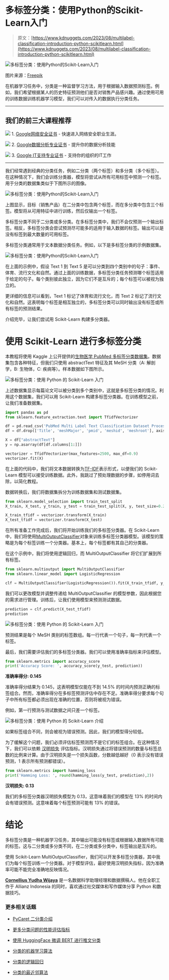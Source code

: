 # 多标签分类：使用Python的Scikit-Learn入门

> 原文：[https://www.kdnuggets.com/2023/08/multilabel-classification-introduction-python-scikitlearn.html](https://www.kdnuggets.com/2023/08/multilabel-classification-introduction-python-scikitlearn.html)

![多标签分类：使用Python的Scikit-Learn入门](../Images/96a1064954da1a1b80998bc73e31769f.png)

图片来源：[Freepik](https://www.freepik.com/free-photo/top-view-hands-pizza-chart_25629308.htm#query=classification&position=4&from_view=search&track=sph)

在机器学习任务中，分类是一种监督学习方法，用于根据输入数据预测标签。例如，我们希望根据某人的历史特征预测他们是否对销售产品感兴趣。通过使用可用的训练数据训练机器学习模型，我们可以对传入的数据执行分类任务。

* * *

## 我们的前三大课程推荐

![](../Images/0244c01ba9267c002ef39d4907e0b8fb.png) 1\. [Google网络安全证书](https://www.kdnuggets.com/google-cybersecurity) - 快速进入网络安全职业生涯。

![](../Images/e225c49c3c91745821c8c0368bf04711.png) 2\. [Google数据分析专业证书](https://www.kdnuggets.com/google-data-analytics) - 提升你的数据分析技能

![](../Images/0244c01ba9267c002ef39d4907e0b8fb.png) 3\. [Google IT支持专业证书](https://www.kdnuggets.com/google-itsupport) - 支持你的组织的IT工作

* * *

我们经常遇到经典的分类任务，例如二分类（两个标签）和多分类（多个标签）。在这种情况下，我们会训练分类器，模型将尝试从所有可用标签中预测一个标签。用于分类的数据集类似于下图所示的图像。

![多标签分类：使用Python的Scikit-Learn入门](../Images/c375c1b308daf4be103de5d6e6e56ce4.png)

上图显示，目标（销售产品）在二分类中包含两个标签，而在多分类中包含三个标签。模型将从可用特征中进行训练，然后仅输出一个标签。

多标签分类不同于二分类或多分类。在多标签分类中，我们不会仅预测一个输出标签。相反，多标签分类会尝试预测尽可能多的适用于输入数据的标签。输出可以是没有标签到最大数量的可用标签。

多标签分类通常用于文本数据分类任务。例如，以下是多标签分类的示例数据集。

![多标签分类：使用Python的Scikit-Learn入门](../Images/40df6531842b30b3fd218f6b024478f1.png)

在上面的示例中，假设 Text 1 到 Text 5 是可以分类到四个类别中的句子：事件、体育、流行文化和自然。通过上面的训练数据，多标签分类任务预测哪个标签适用于给定的句子。每个类别彼此独立，因为它们不是互斥的；每个标签可以被视为独立的。

更详细的信息可以看到，Text 1 标记了体育和流行文化，而 Text 2 标记了流行文化和自然。这表明每个标签是相互独立的，多标签分类可以同时输出没有标签或所有标签的预测结果。

介绍完毕，让我们尝试用 Scikit-Learn 构建多分类器。

# 使用 Scikit-Learn 进行多标签分类

本教程将使用 Kaggle 上公开提供的[生物医学 PubMed 多标签分类数据集](https://www.kaggle.com/datasets/owaiskhan9654/pubmed-multilabel-text-classification)。数据集包含各种特征，但我们只使用 abstractText 特征及其 MeSH 分类（A: 解剖学，B: 生物体，C: 疾病等）。样本数据如下图所示。

![多标签分类：使用 Python 的 Scikit-Learn 入门](../Images/9c94ed15c2c5b6948270793e134ae05e.png)

上述数据集显示每篇论文可以被分类到多个类别中，这就是多标签分类的情况。利用这个数据集，我们可以用 Scikit-Learn 构建多标签分类器。在训练模型之前，让我们准备数据集。

```py
import pandas as pd
from sklearn.feature_extraction.text import TfidfVectorizer

df = pd.read_csv('PubMed Multi Label Text Classification Dataset Processed.csv')
df = df.drop(['Title', 'meshMajor', 'pmid', 'meshid', 'meshroot'], axis =1)

X = df["abstractText"]
y = np.asarray(df[df.columns[1:]])

vectorizer = TfidfVectorizer(max_features=2500, max_df=0.9)
vectorizer.fit(X)
```

在上面的代码中，我们将文本数据转换为[TF-IDF](https://en.wikipedia.org/wiki/Tf%E2%80%93idf)表示形式，以便我们的 Scikit-Learn 模型可以接受训练数据。此外，我跳过了预处理数据的步骤，如停用词去除，以简化教程。

数据转换后，我们将数据集拆分为训练数据集和测试数据集。

```py
from sklearn.model_selection import train_test_split
X_train, X_test, y_train, y_test = train_test_split(X, y, test_size=0.2, random_state=101)

X_train_tfidf = vectorizer.transform(X_train)
X_test_tfidf = vectorizer.transform(X_test)
```

在所有准备工作完成后，我们将开始训练我们的多标签分类器。在 Scikit-Learn 中，我们将使用[MultiOutputClassifier](https://scikit-learn.org/stable/modules/generated/sklearn.multioutput.MultiOutputClassifier.html#sklearn.multioutput.MultiOutputClassifier)对象来训练多标签分类器模型。该模型的策略是为每个标签训练一个分类器。基本上，每个标签都有其自己的分类器。

在这个示例中，我们将使用逻辑回归，而 MultiOutputClassifier 将它们扩展到所有标签。

```py
from sklearn.multioutput import MultiOutputClassifier
from sklearn.linear_model import LogisticRegression

clf = MultiOutputClassifier(LogisticRegression()).fit(X_train_tfidf, y_train)
```

我们可以更改模型并调整传递给 MultiOutputClassifier 的模型参数，因此根据您的需求进行管理。训练后，让我们使用模型来预测测试数据。

```py
prediction = clf.predict(X_test_tfidf)
prediction
```

![多标签分类：使用 Python 的 Scikit-Learn 入门](../Images/d5cb897316d184b7a9f5334c0ab443f4.png)

预测结果是每个 MeSH 类别的标签数组。每一行代表一个句子，每一列代表一个标签。

最后，我们需要评估我们的多标签分类器。我们可以使用准确率指标来评估模型。

```py
from sklearn.metrics import accuracy_score
print('Accuracy Score: ', accuracy_score(y_test, prediction))
```

**准确率得分: 0.145**

准确率得分结果为 0.145，这表明模型仅能在不到 14.5% 的时间内预测正确的标签组合。然而，准确率得分在多标签预测评估中存在不足。准确率得分要求每个句子中所有标签都必须出现在准确的位置，否则将被视为错误。

例如，第一行预测与测试数据之间只差一个标签。

![多标签分类：使用 Python 的 Scikit-Learn 介绍](../Images/d6fbf4ac7e26065465af5a4a5c998f02.png)

如果标签组合不同，则会被视为错误预测。因此，我们的模型得分较低。

为了缓解这个问题，我们必须评估标签预测而不是它们的标签组合。在这种情况下，我们可以依赖 [汉明损失](https://en.wikipedia.org/wiki/Multi-label_classification) 评估指标。汉明损失通过将错误预测的数量与标签总数的比例来计算。由于汉明损失是一个损失函数，分数越低越好（0 表示没有错误预测，1 表示所有预测都错误）。

```py
from sklearn.metrics import hamming_loss
print('Hamming Loss: ', round(hamming_loss(y_test, prediction),2))
```

**汉明损失: 0.13**

我们的多标签分类器汉明损失模型为 0.13，这意味着我们的模型在 13% 的时间内会有错误预测。这意味着每个标签预测可能有 13% 的错误。

# 结论

多标签分类是一种机器学习任务，其中输出可能没有标签或根据输入数据所有可能的标签。这与二分类或多分类不同，在二分类或多分类中，标签输出是互斥的。

使用 Scikit-Learn MultiOutputClassifier，我们可以开发多标签分类器，其中我们为每个标签训练一个分类器。对于模型评估，最好使用汉明损失指标，因为准确率可能不能完全准确地反映情况。

**[Cornellius Yudha Wijaya](https://www.linkedin.com/in/cornellius-yudha-wijaya/)** 是一名数据科学助理经理和数据撰稿人。他在全职工作于 Allianz Indonesia 的同时，喜欢通过社交媒体和写作媒体分享 Python 和数据技巧。

### 更多相关话题

+   [PyCaret 二分类介绍](https://www.kdnuggets.com/2021/12/introduction-binary-classification-pycaret.html)

+   [更多分类问题的性能评估指标](https://www.kdnuggets.com/2020/04/performance-evaluation-metrics-classification.html)

+   [使用 HuggingFace 微调 BERT 进行推文分类](https://www.kdnuggets.com/2022/01/finetuning-bert-tweets-classification-ft-hugging-face.html)

+   [分类的机器学习算法](https://www.kdnuggets.com/2022/03/machine-learning-algorithms-classification.html)

+   [分类的逻辑回归](https://www.kdnuggets.com/2022/04/logistic-regression-classification.html)

+   [分类的最近邻算法](https://www.kdnuggets.com/2022/04/nearest-neighbors-classification.html)
